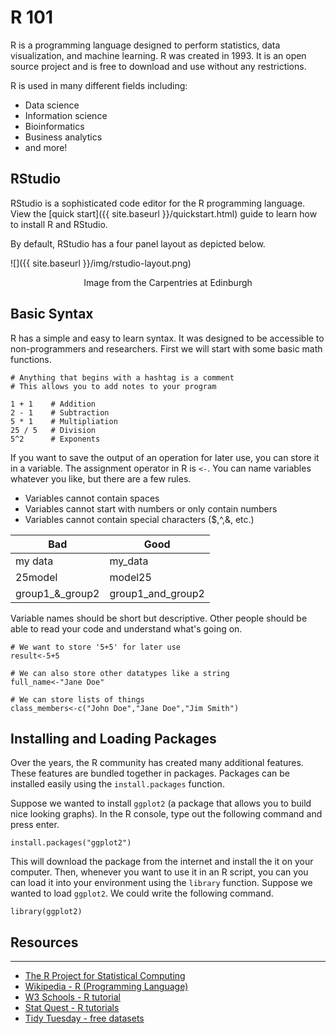 # R 101

R is a programming language designed to perform statistics, data visualization,
and machine learning. R was created in 1993. It is an open source project and 
is free to download and use without any restrictions. 

R is used in many different fields including:

* Data science
* Information science  
* Bioinformatics
* Business analytics
* and more!

## RStudio 

RStudio is a sophisticated code editor for the R programming language. View
the [quick start]({{ site.baseurl }}/quickstart.html) guide to learn how to 
install R and RStudio.

By default, RStudio has a four panel layout as depicted below.

![]({{ site.baseurl }}/img/rstudio-layout.png)
<center>Image from the Carpentries at Edinburgh</center>

## Basic Syntax

R has a simple and easy to learn syntax. It was designed to be accessible to 
non-programmers and researchers. First we will start with some basic math
functions.

```
# Anything that begins with a hashtag is a comment
# This allows you to add notes to your program 

1 + 1    # Addition
2 - 1    # Subtraction
5 * 1    # Multipliation
25 / 5   # Division
5^2      # Exponents
```

If you want to save the output of an operation for later use, you can store
it in a variable. The assignment operator in R is `<-`. You can name variables
whatever you like, but there are a few rules. 

* Variables cannot contain spaces
* Variables cannot start with numbers or only contain numbers
* Variables cannot contain special characters ($,^,&, etc.)

|Bad|Good|
|---|---|
|my data| my\_data |
|25model | model25 | 
| group1\_&\_group2 | group1\_and\_group2|

Variable names should be short but descriptive. Other people should be able to
read your code and understand what's going on. 

```
# We want to store '5+5' for later use
result<-5+5

# We can also store other datatypes like a string
full_name<-"Jane Doe"

# We can store lists of things
class_members<-c("John Doe","Jane Doe","Jim Smith")
```

## Installing and Loading Packages

Over the years, the R community has created many additional features.  These 
features are bundled together in packages. Packages can be installed easily 
using the `install.packages` function. 

Suppose we wanted to install `ggplot2` (a package that allows you to build 
nice looking graphs). In the R console, type out the following command 
and press enter.

```
install.packages("ggplot2")
```

This will download the package from the internet and install the it on your 
computer. Then, whenever you want to use it in an R script, you can you can load 
it into your environment using the `library` function. Suppose we wanted to load
`ggplot2`. We could write the following command.

```
library(ggplot2)
```

## Resources
---
* [The R Project for Statistical Computing](https://www.r-project.org/)
* [Wikipedia - R (Programming Language)](https://en.wikipedia.org/wiki/R_(programming_language))
* [W3 Schools - R tutorial](https://www.w3schools.com/r/) 
* [Stat Quest - R tutorials](https://www.youtube.com/watch?v=0Jp4gsfOLMs&list=PLblh5JKOoLUJJpBNfk8_YadPwDTO2SCbx) 
* [Tidy Tuesday - free datasets](https://github.com/rfordatascience/tidytuesday) 
